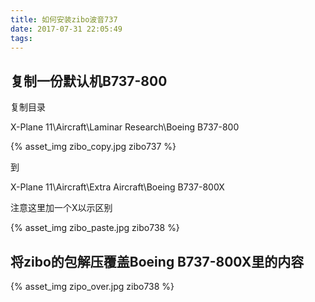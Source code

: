 ```yaml
---
title: 如何安装zibo波音737
date: 2017-07-31 22:05:49
tags:
---
```


## 复制一份默认机B737-800 ##

复制目录

X-Plane 11\Aircraft\Laminar Research\Boeing B737-800

{% asset_img zibo_copy.jpg zibo737 %}

到

X-Plane 11\Aircraft\Extra Aircraft\Boeing B737-800X

注意这里加一个X以示区别

{% asset_img zibo_paste.jpg zibo738 %}

## 将zibo的包解压覆盖Boeing B737-800X里的内容 ##


{% asset_img zipo_over.jpg zibo738 %}